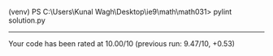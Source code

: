 (venv) PS C:\Users\Kunal Wagh\Desktop\ie9\math\math031> pylint solution.py

-------------------------------------------------------------------
Your code has been rated at 10.00/10 (previous run: 9.47/10, +0.53)
